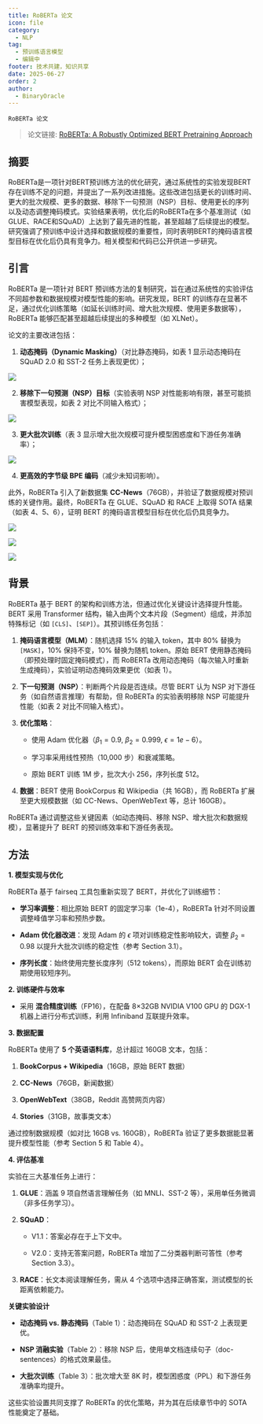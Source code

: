 ```yaml
---
title: RoBERTa 论文
icon: file
category:
  - NLP
tag:
  - 预训练语言模型
  - 编辑中
footer: 技术共建，知识共享
date: 2025-06-27
order: 2
author:
  - BinaryOracle
---
```


`RoBERTa 论文`
 
<!-- more -->

> 论文链接: [RoBERTa: A Robustly Optimized BERT Pretraining Approach](https://arxiv.org/abs/1907.11692)

## 摘要

RoBERTa是一项针对BERT预训练方法的优化研究，通过系统性的实验发现BERT存在训练不足的问题，并提出了一系列改进措施。这些改进包括更长的训练时间、更大的批次规模、更多的数据、移除下一句预测（NSP）目标、使用更长的序列以及动态调整掩码模式。实验结果表明，优化后的RoBERTa在多个基准测试（如GLUE、RACE和SQuAD）上达到了最先进的性能，甚至超越了后续提出的模型。研究强调了预训练中设计选择和数据规模的重要性，同时表明BERT的掩码语言模型目标在优化后仍具有竞争力。相关模型和代码已公开供进一步研究。

## 引言

RoBERTa 是一项针对 BERT 预训练方法的复制研究，旨在通过系统性的实验评估不同超参数和数据规模对模型性能的影响。研究发现，BERT 的训练存在显著不足，通过优化训练策略（如延长训练时间、增大批次规模、使用更多数据等），RoBERTa 能够匹配甚至超越后续提出的多种模型（如 XLNet）。  

论文的主要改进包括：  

1. **动态掩码（Dynamic Masking）**（对比静态掩码，如表 1 显示动态掩码在 SQuAD 2.0 和 SST-2 任务上表现更优）； 

![](RoBerta/1.png)

2. **移除下一句预测（NSP）目标**（实验表明 NSP 对性能影响有限，甚至可能损害模型表现，如表 2 对比不同输入格式）；  

![](RoBerta/2.png)

3. **更大批次训练**（表 3 显示增大批次规模可提升模型困惑度和下游任务准确率）；  

![](RoBerta/3.png)

4. **更高效的字节级 BPE 编码**（减少未知词影响）。  

此外，RoBERTa 引入了新数据集 **CC-News**（76GB），并验证了数据规模对预训练的关键作用。最终，RoBERTa 在 GLUE、SQuAD 和 RACE 上取得 SOTA 结果（如表 4、5、6），证明 BERT 的掩码语言模型目标在优化后仍具竞争力。

![](RoBerta/4.png)

![](RoBerta/5.png)

![](RoBerta/6.png)

## 背景

RoBERTa 基于 BERT 的架构和训练方法，但通过优化关键设计选择提升性能。BERT 采用 Transformer 结构，输入由两个文本片段（Segment）组成，并添加特殊标记（如 `[CLS]`、`[SEP]`）。其预训练任务包括：  

1. **掩码语言模型（MLM）**：随机选择 15% 的输入 token，其中 80% 替换为 `[MASK]`，10% 保持不变，10% 替换为随机 token。原始 BERT 使用静态掩码（即预处理时固定掩码模式），而 RoBERTa 改用动态掩码（每次输入时重新生成掩码），实验证明动态掩码效果更优（如表 1）。  

2. **下一句预测（NSP）**：判断两个片段是否连续。尽管 BERT 认为 NSP 对下游任务（如自然语言推理）有帮助，但 RoBERTa 的实验表明移除 NSP 可能提升性能（如表 2 对比不同输入格式）。  

3. **优化策略**：  
   
   - 使用 Adam 优化器（$\beta_1=0.9$, $\beta_2=0.999$, $\epsilon=1e-6$）。  

   - 学习率采用线性预热（10,000 步）和衰减策略。  
   
   - 原始 BERT 训练 1M 步，批次大小 256，序列长度 512。  

4. **数据**：BERT 使用 BookCorpus 和 Wikipedia（共 16GB），而 RoBERTa 扩展至更大规模数据（如 CC-News、OpenWebText 等，总计 160GB）。  

RoBERTa 通过调整这些关键因素（如动态掩码、移除 NSP、增大批次和数据规模），显著提升了 BERT 的预训练效率和下游任务表现。

## 方法

**1. 模型实现与优化**

RoBERTa 基于 fairseq 工具包重新实现了 BERT，并优化了训练细节：

- **学习率调整**：相比原始 BERT 的固定学习率（1e-4），RoBERTa 针对不同设置调整峰值学习率和预热步数。

- **Adam 优化器改进**：发现 Adam 的 $\epsilon$ 项对训练稳定性影响较大，调整 $\beta_2=0.98$ 以提升大批次训练的稳定性（参考 Section 3.1）。

- **序列长度**：始终使用完整长度序列（512 tokens），而原始 BERT 会在训练初期使用较短序列。

**2. 训练硬件与效率**

- 采用 **混合精度训练**（FP16），在配备 8×32GB NVIDIA V100 GPU 的 DGX-1 机器上进行分布式训练，利用 Infiniband 互联提升效率。

**3. 数据配置**

RoBERTa 使用了 **5 个英语语料库**，总计超过 160GB 文本，包括：

1. **BookCorpus + Wikipedia**（16GB，原始 BERT 数据）

2. **CC-News**（76GB，新闻数据）

3. **OpenWebText**（38GB，Reddit 高赞网页内容）

4. **Stories**（31GB，故事类文本）  

通过控制数据规模（如对比 16GB vs. 160GB），RoBERTa 验证了更多数据能显著提升模型性能（参考 Section 5 和 Table 4）。

**4. 评估基准**

实验在三大基准任务上进行：

1. **GLUE**：涵盖 9 项自然语言理解任务（如 MNLI、SST-2 等），采用单任务微调（非多任务学习）。

2. **SQuAD**：  

   - V1.1：答案必存在于上下文中。  

   - V2.0：支持无答案问题，RoBERTa 增加了二分类器判断可答性（参考 Section 3.3）。  

3. **RACE**：长文本阅读理解任务，需从 4 个选项中选择正确答案，测试模型的长距离依赖能力。

**关键实验设计**

- **动态掩码 vs. 静态掩码**（Table 1）：动态掩码在 SQuAD 和 SST-2 上表现更优。  

- **NSP 消融实验**（Table 2）：移除 NSP 后，使用单文档连续句子（doc-sentences）的格式效果最佳。  

- **大批次训练**（Table 3）：批次增大至 8K 时，模型困惑度（PPL）和下游任务准确率均提升。  

这些实验设置共同支撑了 RoBERTa 的优化策略，并为其在后续章节中的 SOTA 性能奠定了基础。

